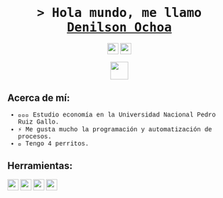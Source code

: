 <h1 align="center">
    <samp>&gt; Hola mundo, me llamo
        <b><a target="_blank" href="https://shahriarshafin.github.io/">Denilson Ochoa</a></b>
    </samp>
</h1>
<p align="center">
    <a href="https://www.linkedin.com/in/denilsonochoa"><img src="https://img.shields.io/badge/linkedin-%230077B5.svg?&style=for-the-badge&logo=linkedin&logoColor=white" height="25"></a>
    <a href="mailto:cdenilson.ochoa@gmail.com"><img src="https://img.shields.io/badge/Correo%20Electrónico-%23D14836.svg?&style=for-the-badge&logo=gmail&logoColor=white" height="25"></a>
</p>
<p align="center">
    <img src="https://github.githubassets.com/images/mona-whisper.gif" height="40" />
</p>
<h2> Acerca de mí: </h2>
    <ul style="font-family: 'Courier New', Courier, monospace;">
        <li style="font-family: 'Courier New', Courier, monospace;">👨🏼‍🎓 Estudio economía en la Universidad Nacional Pedro Ruiz Gallo.</li>
        <li style="font-family: 'Courier New', Courier, monospace;">⚡ Me gusta mucho la programación y automatización de procesos.</li>
        <li style="font-family: 'Courier New', Courier, monospace;">🐶 Tengo 4 perritos.</li>
    </ul>

<h2> Herramientas: </h2>
<p>
    <img src="https://img.shields.io/badge/Python-%233776AB.svg?&style=for-the-badge&logo=python&logoColor=white" height="25">
    <img src="https://img.shields.io/badge/R-%23276DC3.svg?&style=for-the-badge&logo=r&logoColor=white" height="25">
    <img src="https://img.shields.io/badge/SQL%20Server-%23CC2927.svg?&style=for-the-badge&logo=microsoft-sql-server&logoColor=white" height="25">
    <img src="https://img.shields.io/badge/Stata-%233C8EBB.svg?&style=for-the-badge&logo=stata&logoColor=white" height="25">
</p>


